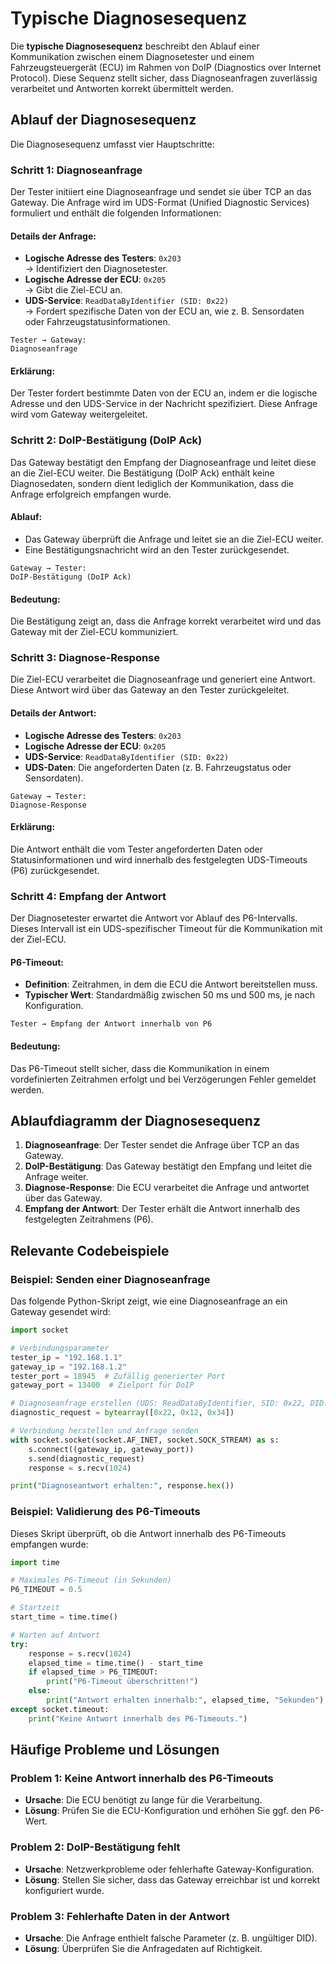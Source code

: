 # Typische Diagnosesequenz

Die **typische Diagnosesequenz** beschreibt den Ablauf einer Kommunikation zwischen einem Diagnosetester und einem Fahrzeugsteuergerät (ECU) im Rahmen von DoIP (Diagnostics over Internet Protocol). Diese Sequenz stellt sicher, dass Diagnoseanfragen zuverlässig verarbeitet und Antworten korrekt übermittelt werden.

## Ablauf der Diagnosesequenz

Die Diagnosesequenz umfasst vier Hauptschritte:

### Schritt 1: Diagnoseanfrage
Der Tester initiiert eine Diagnoseanfrage und sendet sie über TCP an das Gateway. Die Anfrage wird im UDS-Format (Unified Diagnostic Services) formuliert und enthält die folgenden Informationen:

#### Details der Anfrage:
- **Logische Adresse des Testers**: `0x203`  
  → Identifiziert den Diagnosetester.  
- **Logische Adresse der ECU**: `0x205`  
  → Gibt die Ziel-ECU an.  
- **UDS-Service**: `ReadDataByIdentifier (SID: 0x22)`  
  → Fordert spezifische Daten von der ECU an, wie z. B. Sensordaten oder Fahrzeugstatusinformationen.

```plaintext
Tester → Gateway:
Diagnoseanfrage
```

#### Erklärung:
Der Tester fordert bestimmte Daten von der ECU an, indem er die logische Adresse und den UDS-Service in der Nachricht spezifiziert. Diese Anfrage wird vom Gateway weitergeleitet.

### Schritt 2: DoIP-Bestätigung (DoIP Ack)
Das Gateway bestätigt den Empfang der Diagnoseanfrage und leitet diese an die Ziel-ECU weiter. Die Bestätigung (DoIP Ack) enthält keine Diagnosedaten, sondern dient lediglich der Kommunikation, dass die Anfrage erfolgreich empfangen wurde.

#### Ablauf:
- Das Gateway überprüft die Anfrage und leitet sie an die Ziel-ECU weiter.
- Eine Bestätigungsnachricht wird an den Tester zurückgesendet.

```plaintext
Gateway → Tester:
DoIP-Bestätigung (DoIP Ack)
```

#### Bedeutung:
Die Bestätigung zeigt an, dass die Anfrage korrekt verarbeitet wird und das Gateway mit der Ziel-ECU kommuniziert.

### Schritt 3: Diagnose-Response
Die Ziel-ECU verarbeitet die Diagnoseanfrage und generiert eine Antwort. Diese Antwort wird über das Gateway an den Tester zurückgeleitet.

#### Details der Antwort:
- **Logische Adresse des Testers**: `0x203`  
- **Logische Adresse der ECU**: `0x205`  
- **UDS-Service**: `ReadDataByIdentifier (SID: 0x22)`  
- **UDS-Daten**: Die angeforderten Daten (z. B. Fahrzeugstatus oder Sensordaten).

```plaintext
Gateway → Tester:
Diagnose-Response
```

#### Erklärung:
Die Antwort enthält die vom Tester angeforderten Daten oder Statusinformationen und wird innerhalb des festgelegten UDS-Timeouts (P6) zurückgesendet.

### Schritt 4: Empfang der Antwort
Der Diagnosetester erwartet die Antwort vor Ablauf des P6-Intervalls. Dieses Intervall ist ein UDS-spezifischer Timeout für die Kommunikation mit der Ziel-ECU.

#### P6-Timeout:
- **Definition**: Zeitrahmen, in dem die ECU die Antwort bereitstellen muss.
- **Typischer Wert**: Standardmäßig zwischen 50 ms und 500 ms, je nach Konfiguration.

```plaintext
Tester → Empfang der Antwort innerhalb von P6
```

#### Bedeutung:
Das P6-Timeout stellt sicher, dass die Kommunikation in einem vordefinierten Zeitrahmen erfolgt und bei Verzögerungen Fehler gemeldet werden.

## Ablaufdiagramm der Diagnosesequenz

1. **Diagnoseanfrage**: Der Tester sendet die Anfrage über TCP an das Gateway.
2. **DoIP-Bestätigung**: Das Gateway bestätigt den Empfang und leitet die Anfrage weiter.
3. **Diagnose-Response**: Die ECU verarbeitet die Anfrage und antwortet über das Gateway.
4. **Empfang der Antwort**: Der Tester erhält die Antwort innerhalb des festgelegten Zeitrahmens (P6).

## Relevante Codebeispiele

### Beispiel: Senden einer Diagnoseanfrage
Das folgende Python-Skript zeigt, wie eine Diagnoseanfrage an ein Gateway gesendet wird:

```python
import socket

# Verbindungsparameter
tester_ip = "192.168.1.1"
gateway_ip = "192.168.1.2"
tester_port = 18945  # Zufällig generierter Port
gateway_port = 13400  # Zielport für DoIP

# Diagnoseanfrage erstellen (UDS: ReadDataByIdentifier, SID: 0x22, DID: 0x1234)
diagnostic_request = bytearray([0x22, 0x12, 0x34])

# Verbindung herstellen und Anfrage senden
with socket.socket(socket.AF_INET, socket.SOCK_STREAM) as s:
    s.connect((gateway_ip, gateway_port))
    s.send(diagnostic_request)
    response = s.recv(1024)

print("Diagnoseantwort erhalten:", response.hex())
```

### Beispiel: Validierung des P6-Timeouts
Dieses Skript überprüft, ob die Antwort innerhalb des P6-Timeouts empfangen wurde:

```python
import time

# Maximales P6-Timeout (in Sekunden)
P6_TIMEOUT = 0.5

# Startzeit
start_time = time.time()

# Warten auf Antwort
try:
    response = s.recv(1024)
    elapsed_time = time.time() - start_time
    if elapsed_time > P6_TIMEOUT:
        print("P6-Timeout überschritten!")
    else:
        print("Antwort erhalten innerhalb:", elapsed_time, "Sekunden")
except socket.timeout:
    print("Keine Antwort innerhalb des P6-Timeouts.")
```

## Häufige Probleme und Lösungen

### Problem 1: Keine Antwort innerhalb des P6-Timeouts
- **Ursache**: Die ECU benötigt zu lange für die Verarbeitung.
- **Lösung**: Prüfen Sie die ECU-Konfiguration und erhöhen Sie ggf. den P6-Wert.

### Problem 2: DoIP-Bestätigung fehlt
- **Ursache**: Netzwerkprobleme oder fehlerhafte Gateway-Konfiguration.
- **Lösung**: Stellen Sie sicher, dass das Gateway erreichbar ist und korrekt konfiguriert wurde.

### Problem 3: Fehlerhafte Daten in der Antwort
- **Ursache**: Die Anfrage enthielt falsche Parameter (z. B. ungültiger DID).
- **Lösung**: Überprüfen Sie die Anfragedaten auf Richtigkeit.